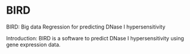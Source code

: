# BIRD
BIRD: Big data Regression for predicting DNase I hypersensitivity

Introduction:
BIRD is a software to predict DNase I hypersensitivity using gene expression data. 

